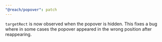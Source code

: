 ```yaml
---
"@reach/popover": patch
---
```


`targetRect` is now observed when the popover is hidden. This fixes a bug where in some cases the popover appeared in the wrong position after reappearing.
